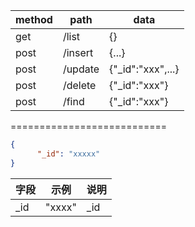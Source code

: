 |method|path|data|
|---|---|----
|get|/list|{}
|post|/insert|{...}
|post|/update|{"_id":"xxx",...}
|post|/delete|{"_id":"xxx"}
|post|/find|{"_id":"xxx"}


===========================

```json
{
      "_id": "xxxxx"
}

```

|字段|示例|说明|
|---|---|---
|_id| "xxxx"| _id

